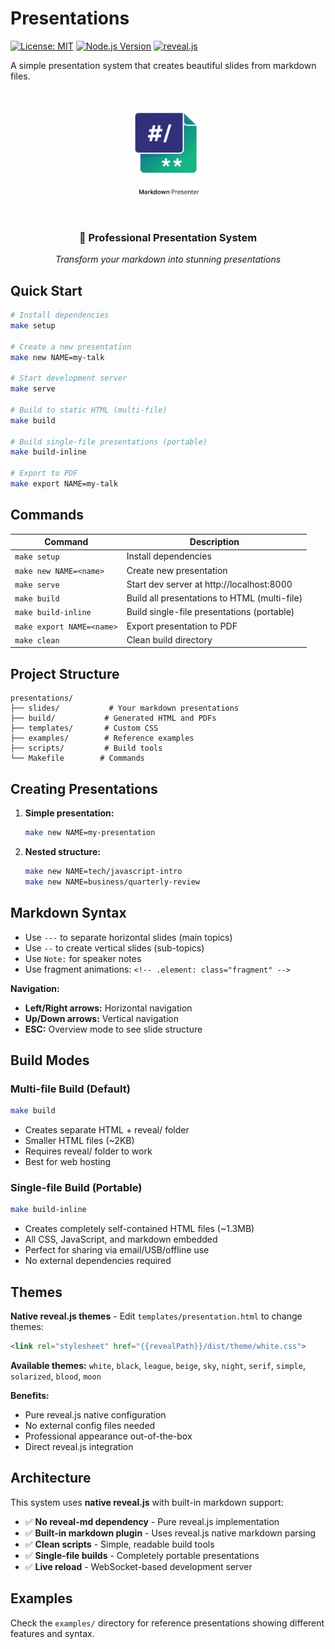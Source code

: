 # Presentations

[![License: MIT](https://img.shields.io/badge/License-MIT-yellow.svg)](https://opensource.org/licenses/MIT)
[![Node.js Version](https://img.shields.io/badge/node-%3E%3D%2016-brightgreen)](https://nodejs.org/)
[![reveal.js](https://img.shields.io/badge/reveal.js-5.0-ff69b4)](https://revealjs.com/)

A simple presentation system that creates beautiful slides from markdown files.

<div align="center">
  <img src="./public/images/markdown-presenter.jpeg" alt="Presentations Logo" width="200"/>

  <h3>🚀 Professional Presentation System</h3>
  <p><em>Transform your markdown into stunning presentations</em></p>
</div>

## Quick Start

```bash
# Install dependencies
make setup

# Create a new presentation
make new NAME=my-talk

# Start development server
make serve

# Build to static HTML (multi-file)
make build

# Build single-file presentations (portable)
make build-inline

# Export to PDF
make export NAME=my-talk
```

## Commands

| Command                   | Description                                  |
| ------------------------- | -------------------------------------------- |
| `make setup`              | Install dependencies                         |
| `make new NAME=<name>`    | Create new presentation                      |
| `make serve`              | Start dev server at http://localhost:8000    |
| `make build`              | Build all presentations to HTML (multi-file) |
| `make build-inline`       | Build single-file presentations (portable)   |
| `make export NAME=<name>` | Export presentation to PDF                   |
| `make clean`              | Clean build directory                        |

## Project Structure

```
presentations/
├── slides/           # Your markdown presentations
├── build/           # Generated HTML and PDFs
├── templates/       # Custom CSS
├── examples/        # Reference examples
├── scripts/         # Build tools
└── Makefile        # Commands
```

## Creating Presentations

1. **Simple presentation:**
   ```bash
   make new NAME=my-presentation
   ```

2. **Nested structure:**
   ```bash
   make new NAME=tech/javascript-intro
   make new NAME=business/quarterly-review
   ```

## Markdown Syntax

- Use `---` to separate horizontal slides (main topics)
- Use `--` to create vertical slides (sub-topics)
- Use `Note:` for speaker notes
- Use fragment animations: `<!-- .element: class="fragment" -->`

**Navigation:**
- **Left/Right arrows:** Horizontal navigation
- **Up/Down arrows:** Vertical navigation
- **ESC:** Overview mode to see slide structure

## Build Modes

### Multi-file Build (Default)
```bash
make build
```
- Creates separate HTML + reveal/ folder
- Smaller HTML files (~2KB)
- Requires reveal/ folder to work
- Best for web hosting

### Single-file Build (Portable)
```bash
make build-inline
```
- Creates completely self-contained HTML files (~1.3MB)
- All CSS, JavaScript, and markdown embedded
- Perfect for sharing via email/USB/offline use
- No external dependencies required

## Themes

**Native reveal.js themes** - Edit `templates/presentation.html` to change themes:

```html
<link rel="stylesheet" href="{{revealPath}}/dist/theme/white.css">
```

**Available themes:** `white`, `black`, `league`, `beige`, `sky`, `night`, `serif`, `simple`, `solarized`, `blood`, `moon`

**Benefits:**
- Pure reveal.js native configuration
- No external config files needed
- Professional appearance out-of-the-box
- Direct reveal.js integration

## Architecture

This system uses **native reveal.js** with built-in markdown support:

- ✅ **No reveal-md dependency** - Pure reveal.js implementation
- ✅ **Built-in markdown plugin** - Uses reveal.js native markdown parsing
- ✅ **Clean scripts** - Simple, readable build tools
- ✅ **Single-file builds** - Completely portable presentations
- ✅ **Live reload** - WebSocket-based development server

## Examples

Check the `examples/` directory for reference presentations showing different features and syntax.
